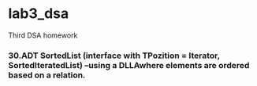 # lab3_dsa
Third DSA homework
### 30.ADT  SortedList (interface  with TPozition  =  Iterator,  SortedIteratedList) –using  a  DLLAwhere elements are ordered based on a relation.
